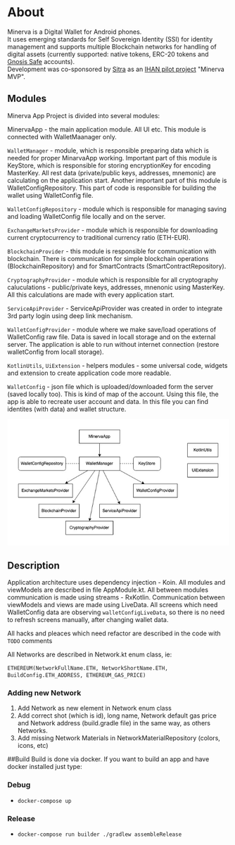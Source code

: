 # About

Minerva is a Digital Wallet for Android phones.  
It uses emerging standards for Self Sovereign Identity (SSI) for identity management and supports multiple Blockchain networks for handling of digital assets (currently supported: native tokens, ERC-20 tokens and [Gnosis Safe](https://gnosis-safe.io/) accounts).  
Development was co-sponsored by [Sitra](https://www.sitra.fi/en/) as an [IHAN pilot project](https://www.sitra.fi/en/projects/ihan-proof-concept-pilots/) "Minerva MVP".

## Modules

Minerva App Project is divided into several modules:

MinervaApp - the main application module. All UI etc. This module is connected with WalletMaanager only.

`WalletManager` - module, which is responsible preparing data which is needed for proper MinarvaApp working. Important part of this module is KeyStore, which is responsible for storing encryptionKey for encoding MasterKey. All rest data (private/public keys, addresses, mnemonic) are calculating on the application start. Another important part of this module is WalletConfigRepository. This part of code is responsible for building the wallet using WalletConfig file.

`WalletConfigRepository` - module which is responsible for managing saving and loading WalletConfig file locally and on the server.

`ExchangeMarketsProvider` - module which is responsible for downloading current cryptocurrency to traditional currency ratio (ETH-EUR).

`BlockchainProvider` - this module is responsible for communication with blockchain. There is communication for simple blockchain operations (BlockchainRepository) and for SmartContracts (SmartContractRepository).

`CryptographyProvider` - module which is responsible for all cryptography caluculations - public/private keys, addresses, mnenonic using MasterKey. All this calculations are made with every application start.

`ServiceApiProvider` - ServiceApiProvider was created in order to integrate 3rd party login using deep link mechanism.

`WalletConfigProvider` - module where we make save/load operations of WalletConfig raw file. Data is saved in locall storage and on the external server. The application is able to run without internet connection (restore walletConfig from locall storage).

`KotlinUtils`, `UiExtension` - helpers modules - some universal code, widgets and extension to create application code more readable.

`WalletConfig` - json file which is uploaded/downloaded form the server (saved locally too). This is kind of map of the account. Using this file, the app is able to recreate user account and data. In this file you can find identites (with data) and wallet structure.

![Diagram Image](MinervaDiagram.jpg)

## Description

Application architecture uses dependency injection - Koin. All modules and viewModels are described in file AppModule.kt. All between modules communication is made using streams - RxKotlin. Communication between viewModels and views are made using LiveData. All screens which need WalletConfig data are observing `walletConfigLiveData`, so there is no need to refresh screens manually, after changing wallet data.

All hacks and pleaces which need refactor are described in the code with `TODO` comments

All Networks are described in Network.kt enum class, ie:

```
ETHEREUM(NetworkFullName.ETH, NetworkShortName.ETH, BuildConfig.ETH_ADDRESS, ETHEREUM_GAS_PRICE)
```

### Adding new Network

1. Add Network as new element in Network enum class
2. Add correct shot (which is id), long name, Network default gas price and Network address (build.gradle file) in the same way, as others Networks.
3. Add missing Network Materials in NetworkMaterialRepository (colors, icons, etc)

##Build
Build is done via docker. If you want to build an app and have docker installed just type:

### Debug
- `docker-compose up`
### Release
- `docker-compose run builder ./gradlew assembleRelease`
